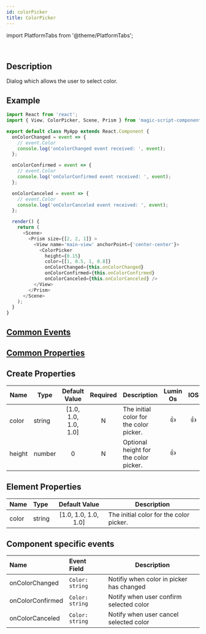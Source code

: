 ```yaml
---
id: colorPicker
title: ColorPicker
---
```


import PlatformTabs from '@theme/PlatformTabs';

<PlatformTabs extension='gif' component='colorpicker' />​


## Description

Dialog which allows the user to select color.

## Example

```javascript
import React from 'react';
import { View, ColorPicker, Scene, Prism } from 'magic-script-components';

export default class MyApp extends React.Component {
  onColorChanged = event => {
    // event.Color
    console.log('onColorChanged event received: ', event);
  };

  onColorConfirmed = event => {
    // event.Color
    console.log('onColorConfirmed event received: ', event);
  };

  onColorCanceled = event => {
    // event.Color
    console.log('onColorCanceled event received: ', event);
  };

  render() {
    return (
      <Scene>
        <Prism size={[2, 2, 1]} >
          <View name='main-view' anchorPoint={'center-center'}>
            <ColorPicker
              height={0.15}
              color={[1, 0.5, 1, 0.8]}
              onColorChanged={this.onColorChanged}
              onColorConfirmed={this.onColorConfirmed}
              onColorCanceled={this.onColorCanceled} />
          </View>
        </Prism>
      </Scene>
    );
  }
}
```

## [Common Events](../events/CommonEvents.md)

## [Common Properties](../types/Properties.md)

## Create Properties
| Name   | Type   |    Default Value     | Required | Description                             | Lumin Os |  IOS  | Android |
| ------ | ------ | :------------------: | :------: | --------------------------------------- | :------: | :---: | :-----: |
| color  | string | [1.0, 1.0, 1.0, 1.0] |    N     | The initial color for the color picker. |    👍    |  👍   |   👍    |
| height | number |          0           |    N     | Optional height for the color picker.   |    👍    |       |         |

## Element Properties

| Name  | Type   |    Default Value     | Description                             |
| :---- | :----- | :------------------: | --------------------------------------- |
| color | string | [1.0, 1.0, 1.0, 1.0] | The initial color for the color picker. |

## Component specific events
| Name             | Event Field     | Description                              |
| :--------------- | :-------------- | ---------------------------------------- |
| onColorChanged   | `Color: string` | Notifiy when color in picker has changed |
| onColorConfirmed | `Color: string` | Notify when user confirm selected color  |
| onColorCanceled  | `Color: string` | Notify when user cancel selected color   |
